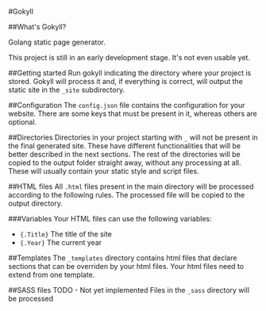 #Gokyll

##What's Gokyll?

Golang static page generator.

This project is still in an early development stage. It's not even usable yet.

##Getting started
Run gokyll indicating the directory where your project is stored. Gokyll will process it and, if everything is correct, will output the static site in the `_site` subdirectory.

##Configuration
The `config.json` file contains the configuration for your website. There are some keys that must be present in it, whereas others are optional.

##Directories
Directories in your project starting with `_` will not be present in the final generated site. These have different functionalities that will be better described in the next sections. The rest of the directories will be copied to the output folder straight away, without any processing at all. These will usually contain your static style and script files.

##HTML files
All `.html` files present in the main directory will be processed according to the following rules. The processed file will be copied to the output directory.

###Variables
Your HTML files can use the following variables:
- `{.Title}` The title of the site
- `{.Year}` The current year


##Templates
The `_templates` directory contains html files that declare sections that can be overriden by your html files. Your html files need to extend from one template.

##SASS files
TODO - Not yet implemented
Files in the `_sass` directory will be processed




